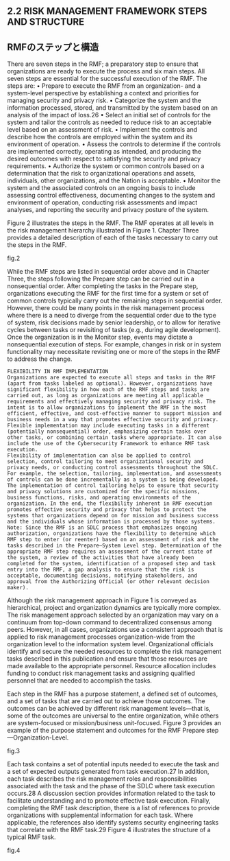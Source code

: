 ## 2.2 RISK MANAGEMENT FRAMEWORK STEPS AND STRUCTURE
## RMFのステップと構造

There are seven steps in the RMF; a preparatory step to ensure that organizations are ready to execute the process and six main steps. All seven steps are essential for the successful execution of the RMF. The steps are: 
• Prepare to execute the RMF from an organization- and a system-level perspective by establishing a context and priorities for managing security and privacy risk.
• Categorize the system and the information processed, stored, and transmitted by the system based on an analysis of the impact of loss.26 
• Select an initial set of controls for the system and tailor the controls as needed to reduce risk to an acceptable level based on an assessment of risk. 
• Implement the controls and describe how the controls are employed within the system and its environment of operation. 
• Assess the controls to determine if the controls are implemented correctly, operating as intended, and producing the desired outcomes with respect to satisfying the security and privacy requirements. 
• Authorize the system or common controls based on a determination that the risk to organizational operations and assets, individuals, other organizations, and the Nation is acceptable. 
• Monitor the system and the associated controls on an ongoing basis to include assessing control effectiveness, documenting changes to the system and environment of operation, conducting risk assessments and impact analyses, and reporting the security and privacy posture of the system. 

Figure 2 illustrates the steps in the RMF. The RMF operates at all levels in the risk management hierarchy illustrated in Figure 1. Chapter Three provides a detailed description of each of the tasks necessary to carry out the steps in the RMF. 

fig.2

While the RMF steps are listed in sequential order above and in Chapter Three, the steps following the Prepare step can be carried out in a nonsequential order. After completing the tasks in the Prepare step, organizations executing the RMF for the first time for a system or set of common controls typically carry out the remaining steps in sequential order. However, there could be many points in the risk management process where there is a need to diverge from the sequential order due to the type of system, risk decisions made by senior leadership, or to allow for iterative cycles between tasks or revisiting of tasks (e.g., during agile development). Once the organization is in the Monitor step, events may dictate a nonsequential execution of steps. For example, changes in risk or in system functionality may necessitate revisiting one or more of the steps in the RMF to address the change. 

~~~
FLEXIBILITY IN RMF IMPLEMENTATION 
Organizations are expected to execute all steps and tasks in the RMF (apart from tasks labeled as optional). However, organizations have significant flexibility in how each of the RMF steps and tasks are carried out, as long as organizations are meeting all applicable requirements and effectively managing security and privacy risk. The intent is to allow organizations to implement the RMF in the most efficient, effective, and cost-effective manner to support mission and business needs in a way that promotes effective security and privacy. Flexible implementation may include executing tasks in a different (potentially nonsequential) order, emphasizing certain tasks over other tasks, or combining certain tasks where appropriate. It can also include the use of the Cybersecurity Framework to enhance RMF task execution. 
Flexibility of implementation can also be applied to control selection, control tailoring to meet organizational security and privacy needs, or conducting control assessments throughout the SDLC. For example, the selection, tailoring, implementation, and assessments of controls can be done incrementally as a system is being developed. The implementation of control tailoring helps to ensure that security and privacy solutions are customized for the specific missions, business functions, risks, and operating environments of the organization. In the end, the flexibility inherent in RMF execution promotes effective security and privacy that helps to protect the systems that organizations depend on for mission and business success and the individuals whose information is processed by those systems. 
Note: Since the RMF is an SDLC process that emphasizes ongoing authorization, organizations have the flexibility to determine which RMF step to enter (or reenter) based on an assessment of risk and the tasks described in the Prepare—System Level step. Determination of the appropriate RMF step requires an assessment of the current state of the system, a review of the activities that have already been completed for the system, identification of a proposed step and task entry into the RMF, a gap analysis to ensure that the risk is acceptable, documenting decisions, notifying stakeholders, and approval from the Authorizing Official (or other relevant decision maker). 
~~~

Although the risk management approach in Figure 1 is conveyed as hierarchical, project and organization dynamics are typically more complex. The risk management approach selected by an organization may vary on a continuum from top-down command to decentralized consensus among peers. However, in all cases, organizations use a consistent approach that is applied to risk management processes organization-wide from the organization level to the information system level. Organizational officials identify and secure the needed resources to complete the risk management tasks described in this publication and ensure that those resources are made available to the appropriate personnel. Resource allocation includes funding to conduct risk management tasks and assigning qualified personnel that are needed to accomplish the tasks. 

Each step in the RMF has a purpose statement, a defined set of outcomes, and a set of tasks that are carried out to achieve those outcomes. The outcomes can be achieved by different risk management levels—that is, some of the outcomes are universal to the entire organization, while others are system-focused or mission/business unit-focused. Figure 3 provides an example of the purpose statement and outcomes for the RMF Prepare step—Organization-Level. 

fig.3

Each task contains a set of potential inputs needed to execute the task and a set of expected outputs generated from task execution.27 In addition, each task describes the risk management roles and responsibilities associated with the task and the phase of the SDLC where task execution occurs.28 A discussion section provides information related to the task to facilitate understanding and to promote effective task execution. Finally, completing the RMF task description, there is a list of references to provide organizations with supplemental information for each task. Where applicable, the references also identify systems security engineering tasks that correlate with the RMF task.29 Figure 4 illustrates the structure of a typical RMF task. 

fig.4

